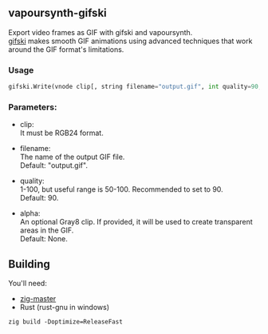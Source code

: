 ## vapoursynth-gifski

Export video frames as GIF with gifski and vapoursynth.\
[gifski](https://github.com/ImageOptim/gifski) makes smooth GIF animations using advanced techniques that work around the GIF format's limitations.

### Usage
```python
gifski.Write(vnode clip[, string filename="output.gif", int quality=90, vnode alpha=None])
```
### Parameters:

- clip:\
    It must be RGB24 format.

- filename:\
    The name of the output GIF file.\
    Default: "output.gif".

- quality:\
    1-100, but useful range is 50-100. Recommended to set to 90.\
    Default: 90.

- alpha:\
    An optional Gray8 clip. If provided, it will be used to create transparent areas in the GIF.\
    Default: None.

## Building
You'll need:
- [zig-master](https://ziglang.org/download/)
- Rust (rust-gnu in windows)

``zig build -Doptimize=ReleaseFast``